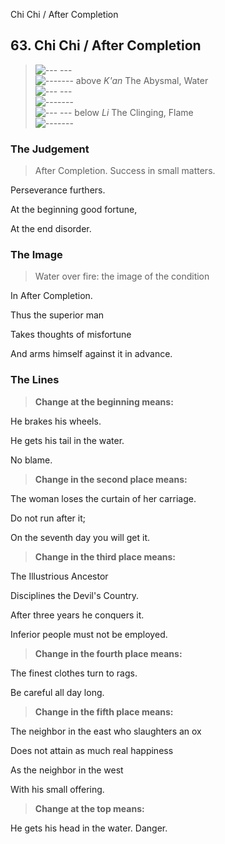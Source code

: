 Chi Chi / After Completion
## 63. Chi Chi / After Completion
> ![--- ---](../images/yinU.gif)   
> ![-------](../images/yangU.gif) above _K'an_ The Abysmal, Water  
> ![--- ---](../images/yinU.gif)   
> ![-------](../images/yangU.gif)   
> ![--- ---](../images/yinU.gif) below _Li_ The Clinging, Flame  
> ![-------](../images/yangU.gif)
### The Judgement
> After Completion. Success in small matters.  
> 
 Perseverance furthers.  
> 
 At the beginning good fortune,  
> 
 At the end disorder.
### The Image
> Water over fire: the image of the condition  
> 
 In After Completion.  
> 
 Thus the superior man  
> 
 Takes thoughts of misfortune  
> 
 And arms himself against it in advance.
### The Lines

 > **Change at the beginning means:**  
> 
 He brakes his wheels.  
> 
 He gets his tail in the water.  
> 
 No blame.
 > **Change in the second place means:**  
> 
 The woman loses the curtain of her carriage.  
> 
 Do not run after it;  
> 
 On the seventh day you will get it.
 > **Change in the third place means:**  
> 
 The Illustrious Ancestor  
> 
 Disciplines the Devil's Country.  
> 
 After three years he conquers it.  
> 
 Inferior people must not be employed.
 > **Change in the fourth place means:**  
> 
 The finest clothes turn to rags.  
> 
 Be careful all day long.
 > **Change in the fifth place means:**  
> 
 The neighbor in the east who slaughters an ox  
> 
 Does not attain as much real happiness  
> 
 As the neighbor in the west  
> 
 With his small offering.
 > **Change at the top means:**  
> 
 He gets his head in the water. Danger.



